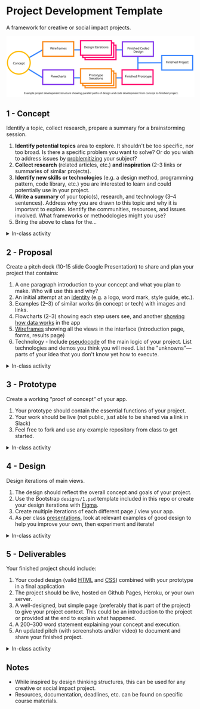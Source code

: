 # Project Development Template

A framework for creative or social impact projects.


![flowchart](materials/development-flowchart.svg)






## 1 - Concept

Identify a topic, collect research, prepare a summary for a brainstorming session.

1. **Identify potential topics** area to explore. It shouldn't be too specific, nor too broad. Is there a specific problem you want to solve? Or do you wish to address issues by [problemitizing](https://en.wikipedia.org/wiki/Problematization) your subject?
1. **Collect research** (related articles, etc.) **and inspiration** (2-3 links or summaries of similar projects).
1. **Identify new skills or technologies** (e.g. a design method, programming pattern, code library, etc.) you are interested to learn and could potentially use in your project.
1. **Write a summary** of your topic(s), research, and technology (3–4 sentences). Address why you are drawn to this topic and why it is important to explore. Identify the communities, resources, and issues involved. What frameworks or methodologies might you use?
1. Bring the above to class for the...

<details>
<summary>In-class activity</summary>

In groups, brainstorm on your topic(s) using the <a href="materials/brainstorming-disney-method/" target="_blank">Disney Creative Strategy</a>. How might you create something that helps others discuss, think about, or help to solve the issue.

- The more ideas the better. Brainstorming aims to produce quantity, from which we select quality ideas.
- No criticism. Our goal is to generate a pool of ideas. All ideas are welcome.
- Follow the plan, which asks your group to assume different "hats" in order to ideate on concepts, solutions, and risks.

</details>







## 2 - Proposal

Create a pitch deck (10-15 slide Google Presentation) to share and plan your project that contains:

1. A one paragraph introduction to your concept and what you plan to make. Who will use this and why?
1. An initial attempt at an [identity](https://docs.google.com/presentation/d/1exnY8fjVsOc3bKZFESJIM2s4JKxhqg_oASPDPokSfrE/edit?usp=sharing) (e.g. a logo, word mark, style guide, etc.).
1. Examples (2–3) of similar works (in concept or tech) with images and links.
1. Flowcharts (2–3) showing each step users see, and another [showing how data works](https://www.google.com/search?q=a+flowchart+that+tracks+data+through+the+app&safe=off&tbm=isch) in the app
1. [Wireframes](https://www.dreamhost.com/blog/how-to-wireframe-website/) showing all the views in the interface (introduction page, forms, results page)
1. Technology - Include [pseudocode](https://en.wikipedia.org/wiki/Pseudocode) of the main logic of your project. List technologies and demos you think you will need. List the "unknowns"—parts of your idea that you don't know yet how to execute.



<details>
<summary>In-class activity</summary>

<a href="https://en.wikipedia.org/wiki/Lightning_talk">Lightning talks</a> of your pitches (3 min.)

</details>




## 3 - Prototype

Create a working “proof of concept” of your app.

1. Your prototype should contain the essential functions of your project.
1. Your work should be live (not public, just able to be shared via a link in Slack)
1. Feel free to fork and use any example repository from class to get started.


<details>
<summary>In-class activity</summary>

In groups, share your prototypes to get feedback:

- Be ready to explain the current status of your work.
- Bring specific questions or unknowns (concept, design, tech) you would like to discuss with your group.

</details>



## 4 - Design

Design iterations of main views.

1. The design should reflect the overall concept and goals of your project.
1. Use the Bootstrap `designs/1.psd` template included in this repo or create your design iterations with [Figma](https://figma.com).
1. Create multiple iterations of each different page / view your app.
1. As per class [presentations](https://docs.google.com/presentation/d/1BiIHVEQjmIb2k2vB6N3x1g_S3KSLyZq2YCniq1ONjg8/edit?usp=sharing), look at relevant examples of good design to help you improve your own, then experiment and iterate!


<details>

<summary>In-class activity</summary>

Share your iterations to get feedback before coding the final design.

- Bring to class: What are three questions you would like to ask each user of your potential design?

</details>





## 5 - Deliverables

Your finished project should include:

1. Your coded design (valid [HTML](https://validator.w3.org/) and [CSS](https://jigsaw.w3.org/css-validator/)) combined with your prototype in a final application
1. The project should be live, hosted on Github Pages, Heroku, or your own server.
1. A well-designed, but simple page (preferably that is part of the project) to give your project context. This could be an introduction to the project or provided at the end to explain what happened.
1. A 200–300 word statement explaining your concept and execution.
1. An updated pitch (with screenshots and/or video) to document and share your finished project.

<details>
<summary>In-class activity</summary>

We will share final projects in <a href="https://en.wikipedia.org/wiki/Lightning_talk">lightning talks</a> (3 min.)

</details>











## Notes

- While inspired by design thinking structures, this can be used for any creative or social impact project.
- Resources, documentation, deadlines, etc. can be found on specific course materials.

